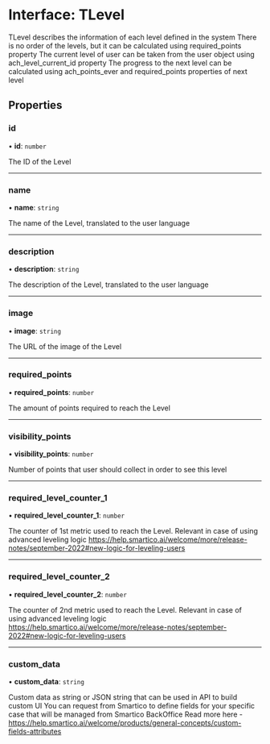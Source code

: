 # Interface: TLevel

TLevel describes the information of each level defined in the system
There is no order of the levels, but it can be calculated using required_points property
The current level of user can be taken from the user object using ach_level_current_id property
The progress to the next level can be calculated using ach_points_ever and required_points properties of next level

## Properties

### id

• **id**: `number`

The ID of the Level

___

### name

• **name**: `string`

The name of the Level, translated to the user language

___

### description

• **description**: `string`

The description of the Level, translated to the user language

___

### image

• **image**: `string`

The URL of the image of the Level

___

### required\_points

• **required\_points**: `number`

The amount of points required to reach the Level

___

### visibility\_points

• **visibility\_points**: `number`

Number of points that user should collect in order to see this level

___

### required\_level\_counter\_1

• **required\_level\_counter\_1**: `number`

The counter of 1st metric used to reach the Level.
Relevant in case of using advanced leveling logic
https://help.smartico.ai/welcome/more/release-notes/september-2022#new-logic-for-leveling-users

___

### required\_level\_counter\_2

• **required\_level\_counter\_2**: `number`

The counter of 2nd metric used to reach the Level.
Relevant in case of using advanced leveling logic
https://help.smartico.ai/welcome/more/release-notes/september-2022#new-logic-for-leveling-users

___

### custom\_data

• **custom\_data**: `string`

Custom data as string or JSON string that can be used in API to build custom UI
You can request from Smartico to define fields for your specific case that will be managed from Smartico BackOffice
Read more here - https://help.smartico.ai/welcome/products/general-concepts/custom-fields-attributes
